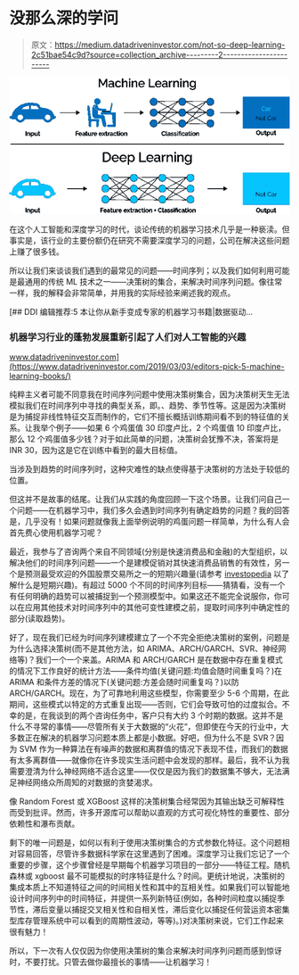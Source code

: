 # 没那么深的学问

> 原文：<https://medium.datadriveninvestor.com/not-so-deep-learning-2c51bae54c9d?source=collection_archive---------2----------------------->

![](img/f2ea57e521bb77e4946ecbcf1361bee0.png)

在这个人工智能和深度学习的时代，谈论传统的机器学习技术几乎是一种亵渎。但事实是，该行业的主要份额仍在研究不需要深度学习的问题，公司在解决这些问题上赚了很多钱。

所以让我们来谈谈我们遇到的最常见的问题——时间序列；以及我们如何利用可能是最通用的传统 ML 技术之一——决策树的集合，来解决时间序列问题。像往常一样，我的解释会非常简单，并用我的实际经验来阐述我的观点。

[](https://www.datadriveninvestor.com/2019/03/03/editors-pick-5-machine-learning-books/) [## DDI 编辑推荐:5 本让你从新手变成专家的机器学习书籍|数据驱动…

### 机器学习行业的蓬勃发展重新引起了人们对人工智能的兴趣

www.datadriveninvestor.com](https://www.datadriveninvestor.com/2019/03/03/editors-pick-5-machine-learning-books/) 

纯粹主义者可能不同意我在时间序列问题中使用决策树集合，因为决策树天生无法模拟我们在时间序列中寻找的典型关系，即。、趋势、季节性等。这是因为决策树是为捕捉非线性特征交互而制作的，它们不擅长概括训练期间看不到的特征值的关系。让我举个例子——如果 6 个鸡蛋值 30 印度卢比，2 个鸡蛋值 10 印度卢比，那么 12 个鸡蛋值多少钱？对于如此简单的问题，决策树会犹豫不决，答案将是 INR 30，因为这是它在训练中看到的最大目标值。

当涉及到趋势的时间序列时，这种灾难性的缺点使得基于决策树的方法处于较低的位置。

但这并不是故事的结尾。让我们从实践的角度回顾一下这个场景。让我们问自己一个问题——在机器学习中，我们多久会遇到时间序列有确定趋势的问题？我的回答是，几乎没有！如果问题就像我上面举例说明的鸡蛋问题一样简单，为什么有人会首先费心使用机器学习呢？

最近，我参与了咨询两个来自不同领域(分别是快速消费品和金融)的大型组织，以解决他们的时间序列问题——一个是建模促销对其快速消费品销售的有效性，另一个是预测最受欢迎的外国股票交易所之一的短期兴趣量(请参考 [investopedia](https://www.investopedia.com/terms/s/shortinterest.asp) 以了解什么是短期兴趣)。有超过 5000 个不同的时间序列目标——猜猜看，没有一个有任何明确的趋势可以被捕捉到一个预测模型中。如果这还不能完全说服你，你可以在应用其他技术对时间序列中的其他可变性建模之前，提取时间序列中确定性的部分(读取趋势)。

好了，现在我们已经为时间序列建模建立了一个不完全拒绝决策树的案例，问题是为什么选择决策树(而不是其他方法，如 ARIMA、ARCH/GARCH、SVR、神经网络等)？我们一个一个来盖。ARIMA 和 ARCH/GARCH 是在数据中存在重复模式的情况下工作良好的统计方法——条件均值(关键问题:均值会随时间重复吗？)在 ARIMA 和条件方差的情况下(关键问题:方差会随时间重复吗？)以防 ARCH/GARCH。现在，为了可靠地利用这些模型，你需要至少 5-6 个周期，在此期间，这些模式以特定的方式重复出现——否则，它们会导致可怕的过度拟合。不幸的是，在我谈到的两个咨询任务中，客户只有大约 3 个时期的数据。这并不是什么不寻常的事情——尽管所有关于大数据的“火花”，但即使在今天的行业中，大多数正在解决的机器学习问题本质上都是小数据。好吧，但为什么不是 SVR？因为 SVM 作为一种算法在有噪声的数据和离群值的情况下表现不佳，而我们的数据有太多离群值——就像你在许多现实生活问题中会发现的那样。最后，我不认为我需要澄清为什么神经网络不适合这里——仅仅是因为我们的数据集不够大，无法满足神经网络众所周知的对数据的贪婪渴求。

像 Random Forest 或 XGBoost 这样的决策树集合经常因为其输出缺乏可解释性而受到批评。然而，许多开源库可以帮助以直观的方式可视化特性的重要性、部分依赖性和瀑布贡献。

剩下的唯一问题是，如何以有利于使用决策树集合的方式参数化特征。这个问题相对容易回答，尽管许多数据科学家在这里遇到了困难。深度学习让我们忘记了一个重要的步骤，这个步骤曾经是早期每个机器学习项目的一部分——特征工程。随机森林或 xgboost 最不可能模拟的时序特征是什么？时间。更统计地说，决策树的集成本质上不知道特征之间的时间相关性和其中的互相关性。如果我们可以智能地设计时间序列中的时间特征，并提供一系列新特征(例如，各种时间粒度以捕捉季节性，滞后变量以捕捉交叉相关性和自相关性，滞后变化以捕捉任何营运资本密集型库存管理系统中可以看到的周期性波动，等等)。)对决策树来说，它们工作起来很有魅力！

所以，下一次有人仅仅因为你使用决策树的集合来解决时间序列问题而感到惊讶时，不要打扰。只管去做你最擅长的事情——让机器学习！